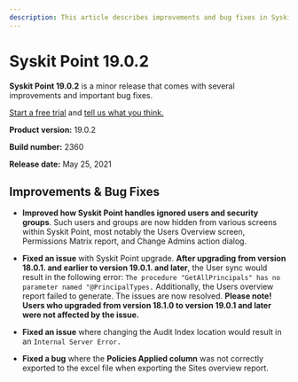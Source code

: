 ```yaml
---
description: This article describes improvements and bug fixes in Syskit Point version 19.0.2.
---
```


# Syskit Point 19.0.2

**Syskit Point 19.0.2** is a minor release that comes with several improvements and important bug fixes. 

[Start a free trial](https://www.syskit.com/products/point/free-trial/) and [tell us what you think.](https://www.syskit.com/company/contact-us/)

**Product version:** 19.0.2  

**Build number:** 2360 

**Release date:** May 25, 2021

## Improvements & Bug Fixes

* **Improved how Syskit Point handles ignored users and security groups**. Such users and groups are now hidden from various screens within Syskit Point, most notably the Users Overview screen, Permissions Matrix report, and Change Admins action dialog.

* **Fixed an issue** with Syskit Point upgrade. **After upgrading from version 18.0.1. and earlier to version 19.0.1. and later**, the User sync would result in the following error: `The procedure "GetAllPrincipals" has no parameter named "@PrincipalTypes.` 
Additionally, the Users overview report failed to generate. The issues are now resolved.
**Please note! Users who upgraded from version 18.1.0 to version 19.0.1 and later were not affected by the issue.**

* **Fixed an issue** where changing the Audit Index location would result in an `Internal Server Error.`

* **Fixed a bug** where the **Policies Applied column** was not correctly exported to the excel file when exporting the Sites overview report.

